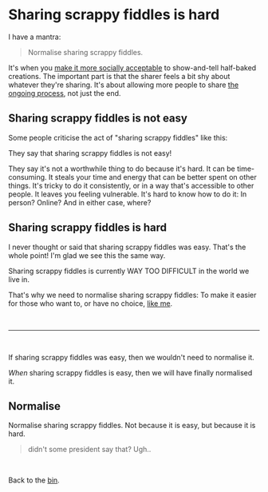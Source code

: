 # Sharing scrappy fiddles is hard

I have a mantra:

> Normalise sharing scrappy fiddles.

It's when you [make it more socially acceptable](https://www.todepond.com/sky/normalise-dont-share-lol) to show-and-tell half-baked creations. The important part is that the sharer feels a bit shy about whatever they're sharing. It's about allowing more people to share [the ongoing process](https://www.todepond.com/wikiblogarden/scrappy-fiddles/sharing/normalising/live/), not just the end.

## Sharing scrappy fiddles is not easy

Some people criticise the act of "sharing scrappy fiddles" like this:

They say that sharing scrappy fiddles is not easy!

They say it's not a worthwhile thing to do because it's hard. It can be time-consuming. It steals your time and energy that can be better spent on other things. It's tricky to do it consistently, or in a way that's accessible to other people. It leaves you feeling vulnerable. It's hard to know how to do it: In person? Online? And in either case, where?

## Sharing scrappy fiddles is hard

I never thought or said that sharing scrappy fiddles was easy. That's the whole point! I'm glad we see this the same way. 

Sharing scrappy fiddles is currently WAY TOO DIFFICULT in the world we live in. 

That's why we need to normalise sharing scrappy fiddles: To make it easier for those who want to, or have no choice, [like me](https://www.todepond.com/wikiblogarden/health/transition/in-slow-motion/).

<br>

<hr>

<br>

If sharing scrappy fiddles was easy, then we wouldn't need to normalise it.

*When* sharing scrappy fiddles is easy, then we will have finally normalised it.

## Normalise

Normalise sharing scrappy fiddles. Not because it is easy, but because it is hard. 

> didn't some president say that? Ugh..

<br>

Back to the [bin](/wikiblogarden).
